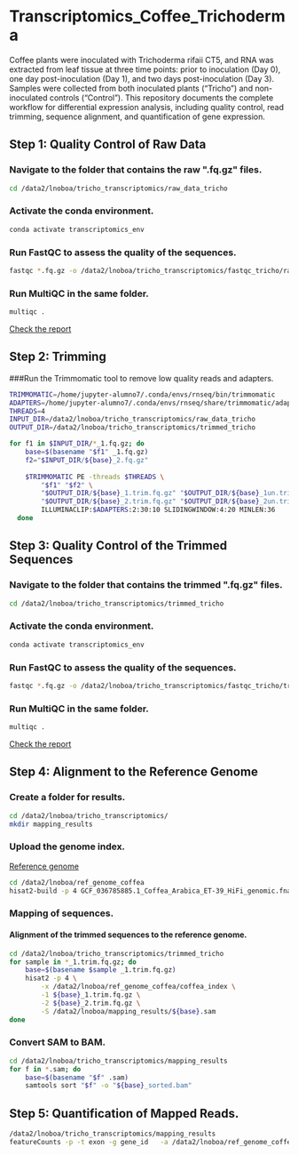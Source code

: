 # Transcriptomics_Coffee_Trichoderma
Coffee plants were inoculated with Trichoderma rifaii CT5, and RNA was extracted from leaf tissue at three time points: prior to inoculation (Day 0), one day post-inoculation (Day 1), and two days post-inoculation (Day 3). Samples were collected from both inoculated plants (“Tricho”) and non-inoculated controls (“Control”).
This repository documents the complete workflow for differential expression analysis, including quality control, read trimming, sequence alignment, and quantification of gene expression.

## Step 1: Quality Control of Raw Data 
### Navigate to the folder that contains the raw ".fq.gz" files.  
```bash
cd /data2/lnoboa/tricho_transcriptomics/raw_data_tricho
```
### Activate the conda environment. 
```bash
conda activate transcriptomics_env
```
### Run FastQC to assess the quality of the sequences.  
```bash
fastqc *.fq.gz -o /data2/lnoboa/tricho_transcriptomics/fastqc_tricho/rawdata_fastqc
```
### Run MultiQC in the same folder. 
```bash
multiqc .
```
[Check the report](Results/multiqc_report_tricho-coffee-rawdata.html)

## Step 2: Trimming 
###Run the Trimmomatic tool to remove low quality reads and adapters. 
```bash
TRIMMOMATIC=/home/jupyter-alumno7/.conda/envs/rnseq/bin/trimmomatic
ADAPTERS=/home/jupyter-alumno7/.conda/envs/rnseq/share/trimmomatic/adapters/TruSeq3-PE.fa
THREADS=4
INPUT_DIR=/data2/lnoboa/tricho_transcriptomics/raw_data_tricho
OUTPUT_DIR=/data2/lnoboa/tricho_transcriptomics/trimmed_tricho

for f1 in $INPUT_DIR/*_1.fq.gz; do
    base=$(basename "$f1" _1.fq.gz)
    f2="$INPUT_DIR/${base}_2.fq.gz"
     
    $TRIMMOMATIC PE -threads $THREADS \
        "$f1" "$f2" \
        "$OUTPUT_DIR/${base}_1.trim.fq.gz" "$OUTPUT_DIR/${base}_1un.trim.fq.gz" \
        "$OUTPUT_DIR/${base}_2.trim.fq.gz" "$OUTPUT_DIR/${base}_2un.trim.fq.gz" \
        ILLUMINACLIP:$ADAPTERS:2:30:10 SLIDINGWINDOW:4:20 MINLEN:36
  done
```

## Step 3: Quality Control of the Trimmed Sequences 
### Navigate to the folder that contains the trimmed ".fq.gz" files.  
```bash
cd /data2/lnoboa/tricho_transcriptomics/trimmed_tricho
```
### Activate the conda environment. 
```bash
conda activate transcriptomics_env
```
### Run FastQC to assess the quality of the sequences.  
```bash
fastqc *.fq.gz -o /data2/lnoboa/tricho_transcriptomics/fastqc_tricho/trimmed_fastqc
```
### Run MultiQC in the same folder. 
```bash
multiqc .
```
[Check the report](Results/multiqc_trichotranscriptomics_trimmed.html)

## Step 4: Alignment to the Reference Genome 
### Create a folder for results. 
```bash
cd /data2/lnoboa/tricho_transcriptomics/
mkdir mapping_results
```
### Upload the genome index. 
[Reference genome](https://www.ncbi.nlm.nih.gov/datasets/genome/GCF_036785885.1/)
```bash
cd /data2/lnoboa/ref_genome_coffea
hisat2-build -p 4 GCF_036785885.1_Coffea_Arabica_ET-39_HiFi_genomic.fna coffea_index
```
### Mapping of sequences. 
#### Alignment of the trimmed sequences to the reference genome. 
```bash
cd /data2/lnoboa/tricho_transcriptomics/trimmed_tricho
for sample in *_1.trim.fq.gz; do
    base=$(basename $sample _1.trim.fq.gz)
    hisat2 -p 4 \
        -x /data2/lnoboa/ref_genome_coffea/coffea_index \
        -1 ${base}_1.trim.fq.gz \
        -2 ${base}_2.trim.fq.gz \
        -S /data2/lnoboa/mapping_results/${base}.sam
done
```
### Convert SAM to BAM. 
```bash
cd /data2/lnoboa/tricho_transcriptomics/mapping_results
for f in *.sam; do
    base=$(basename "$f" .sam)
    samtools sort "$f" -o "${base}_sorted.bam"
```
## Step 5: Quantification of Mapped Reads. 
```bash
/data2/lnoboa/tricho_transcriptomics/mapping_results
featureCounts -p -t exon -g gene_id   -a /data2/lnoboa/ref_genome_coffea/genomic.gtf   -o counts_matrix.txt /data2/lnoboa/tricho_transcriptomics/mapping_results/*_sorted.bam
```
